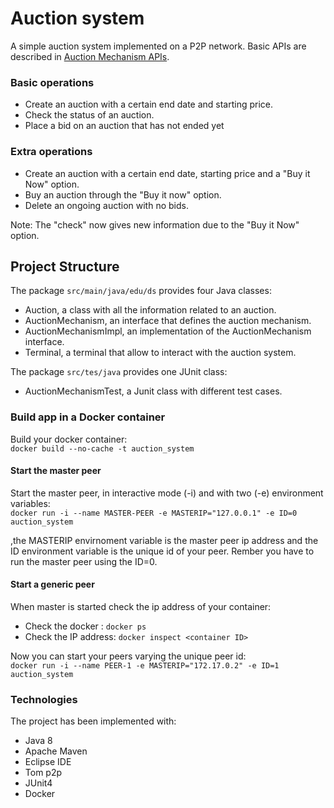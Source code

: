 # Auction system

A simple auction system implemented on a P2P network. Basic APIs are described in [Auction Mechanism APIs](https://github.com/spagnuolocarmine/distributedsystems/blob/master/challenges/AuctionMechanism.java).

### Basic operations

- Create an auction with a certain end date and starting price.
- Check the status of an auction.
- Place a bid on an auction that has not ended yet

### Extra operations

- Create an auction with a certain end date, starting price and a "Buy it Now" option.
- Buy an auction through the "Buy it now" option.
- Delete an ongoing auction with no bids.

Note: The "check" now gives new information due to the "Buy it Now" option.

## Project Structure

The package ```src/main/java/edu/ds``` provides four Java classes: 
- Auction,  a class with all the information related to an auction.
- AuctionMechanism, an interface that defines the auction mechanism.
- AuctionMechanismImpl, an implementation of the AuctionMechanism interface.	
- Terminal, a terminal that allow to interact with the auction system.

The package ```src/tes/java``` provides one JUnit class:

- AuctionMechanismTest, a Junit class with different test cases.

### Build app in a Docker container

Build your docker container:  
```docker build --no-cache -t auction_system```

#### Start the master peer

Start the master peer, in interactive mode (-i) and with two (-e) environment variables:  
```docker run -i --name MASTER-PEER -e MASTERIP="127.0.0.1" -e ID=0 auction_system```

,the MASTERIP envirnoment variable is the master peer ip address and the ID environment variable is the unique id of your peer. Rember you have to run the master peer using the ID=0.

#### Start a generic peer

When master is started check the ip address of your container:

- Check the docker <container ID>: ```docker ps```
- Check the IP address: ```docker inspect <container ID>```

Now you can start your peers varying the unique peer id:  
```docker run -i --name PEER-1 -e MASTERIP="172.17.0.2" -e ID=1 auction_system```

### Technologies

The project has been implemented with:

- Java 8
- Apache Maven
- Eclipse IDE
- Tom p2p
- JUnit4
- Docker

